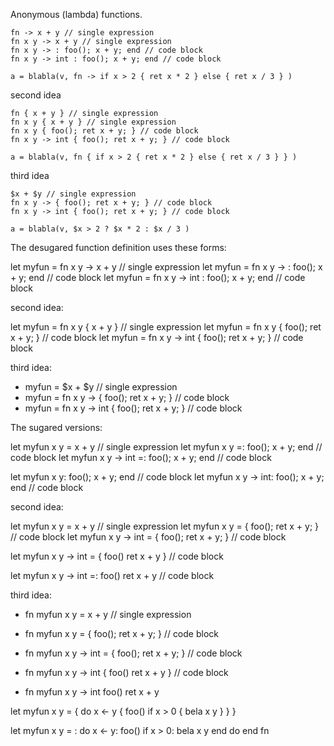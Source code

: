 Anonymous (lambda) functions.

    fn -> x + y // single expression
    fn x y -> x + y // single expression
    fn x y -> : foo(); x + y; end // code block
    fn x y -> int : foo(); x + y; end // code block

    a = blabla(v, fn -> if x > 2 { ret x * 2 } else { ret x / 3 } )

second idea

    fn { x + y } // single expression
    fn x y { x + y } // single expression
    fn x y { foo(); ret x + y; } // code block
    fn x y -> int { foo(); ret x + y; } // code block

    a = blabla(v, fn { if x > 2 { ret x * 2 } else { ret x / 3 } } )

third idea

    $x + $y // single expression
    fn x y -> { foo(); ret x + y; } // code block
    fn x y -> int { foo(); ret x + y; } // code block

    a = blabla(v, $x > 2 ? $x * 2 : $x / 3 )

The desugared function definition uses these forms:

let myfun = fn x y -> x + y // single expression
let myfun = fn x y -> : foo(); x + y; end // code block
let myfun = fn x y -> int : foo(); x + y; end // code block

second idea:

let myfun = fn x y { x + y } // single expression
let myfun = fn x y { foo(); ret x + y; } // code block
let myfun = fn x y -> int { foo(); ret x + y; } // code block

third idea:

+ myfun = $x + $y // single expression
+ myfun = fn x y -> { foo(); ret x + y; } // code block
+ myfun = fn x y -> int { foo(); ret x + y; } // code block

The sugared versions:

let myfun x y = x + y // single expression
let myfun x y =: foo(); x + y; end // code block
let myfun x y -> int =: foo(); x + y; end // code block

let myfun x y: foo(); x + y; end // code block
let myfun x y -> int: foo(); x + y; end // code block

second idea:

let myfun x y = x + y // single expression
let myfun x y = { foo(); ret x + y; } // code block
let myfun x y -> int = { foo(); ret x + y; } // code block

let myfun x y -> int = {
    foo()
    ret x + y
} // code block

let myfun x y -> int =:
    foo()
    ret x + y
// code block

third idea:

+ fn myfun x y = x + y // single expression
+ fn myfun x y = { foo(); ret x + y; } // code block
+ fn myfun x y -> int = { foo(); ret x + y; } // code block

+ fn myfun x y -> int {
    foo()
    ret x + y
} // code block

+ fn myfun x y -> int
    foo()
    ret x + y


let myfun x y = {
    do x <- y {
        foo()
        if x > 0 {
            bela x y
        }
    }
}

let myfun x y = :
    do x <- y:
        foo()
        if x > 0:
            bela x y
    end do
end fn

